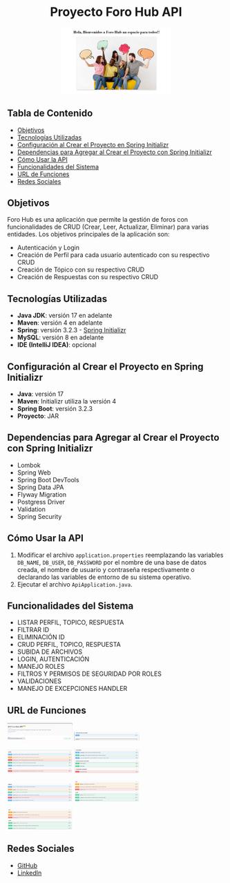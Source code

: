 <h1 align="center">Proyecto Foro Hub API</h1>

<p align="center">
  <img src="src/main/resources/static/img/Inicio-foro-hub.png" alt="Foro Hub" width="50%">
</p>

## Tabla de Contenido
- [Objetivos](#objetivos)
- [Tecnologías Utilizadas](#tecnologías-utilizadas)
- [Configuración al Crear el Proyecto en Spring Initializr](#configuración-al-crear-el-proyecto-en-spring-initializr)
- [Dependencias para Agregar al Crear el Proyecto con Spring Initializr](#dependencias-para-agregar-al-crear-el-proyecto-con-spring-initializr)
- [Cómo Usar la API](#cómo-usar-la-api)
- [Funcionalidades del Sistema](#funcionalidades-del-sistema)
- [URL de Funciones](#url-de-funciones)
- [Redes Sociales](#redes-sociales)

## Objetivos
Foro Hub es una aplicación que permite la gestión de foros con funcionalidades de CRUD (Crear, Leer, Actualizar, Eliminar) para varias entidades. Los objetivos principales de la aplicación son:
- Autenticación y Login
- Creación de Perfil para cada usuario autenticado con su respectivo CRUD
- Creación de Tópico con su respectivo CRUD
- Creación de Respuestas con su respectivo CRUD

## Tecnologías Utilizadas
- **Java JDK**: versión 17 en adelante
- **Maven**: versión 4 en adelante
- **Spring**: versión 3.2.3 - [Spring Initializr](https://start.spring.io/)
- **MySQL**: versión 8 en adelante
- **IDE (IntelliJ IDEA)**: opcional

## Configuración al Crear el Proyecto en Spring Initializr
- **Java**: versión 17
- **Maven**: Initializr utiliza la versión 4
- **Spring Boot**: versión 3.2.3
- **Proyecto**: JAR

## Dependencias para Agregar al Crear el Proyecto con Spring Initializr
- Lombok
- Spring Web
- Spring Boot DevTools
- Spring Data JPA
- Flyway Migration
- Postgress Driver
- Validation
- Spring Security

## Cómo Usar la API
1. Modificar el archivo `application.properties` reemplazando las variables `DB_NAME`, `DB_USER`, `DB_PASSWORD` por el nombre de una base de datos creada, el nombre de usuario y contraseña respectivamente o declarando las variables de entorno de su sistema operativo.
2. Ejecutar el archivo `ApiApplication.java`.

## Funcionalidades del Sistema
-  LISTAR PERFIL, TOPICO, RESPUESTA
-  FILTRAR ID
-  ELIMINACIÓN ID
-  CRUD PERFIL, TOPICO, RESPUESTA
-  SUBIDA DE ARCHIVOS
-  LOGIN, AUTENTICACIÓN
-  MANEJO ROLES
-  FILTROS Y PERMISOS DE SEGURIDAD POR ROLES
-  VALIDACIONES
-  MANEJO DE EXCEPCIONES HANDLER

## URL de Funciones
<p>
  <img src="src/main/resources/static/img/Descripcion-general-API.png" alt="Función 1" width="30%">
  <img src="src/main/resources/static/img/pagina-principal.png" alt="Función 2" width="30%">
</p>
<p >
  <img src="src/main/resources/static/img/funciones-perfil.png" alt="Función 2" width="30%">
  <img src="src/main/resources/static/img/funciones-respuestas.png" alt="Función 2" width="30%">
</p>
<p > 
  <img src="src/main/resources/static/img/funciones-Topicos.png" alt="Función 3" width="30%">
  <img src="src/main/resources/static/img/metodos-put-post.png" alt="Función 3" width="30%">
</p>

<p> 
    <img src="src/main/resources/static/img/metodos-put-post.png" alt="Función 3" width="30%">
</p>


## Redes Sociales
- [GitHub](https://github.com/adferatuz)
- [LinkedIn](https://www.linkedin.com/in/adrian-fernandez-606a21248)

